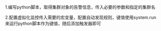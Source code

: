 1.编写python脚本，取得集群对象的告警信息，传入必要的参数和指定的集群名

2.配置虚拟化监控传入需要的宏变量，配置自动发现规则，键值使用system.run来运行python脚本作为键值，随后添加触发器即可

